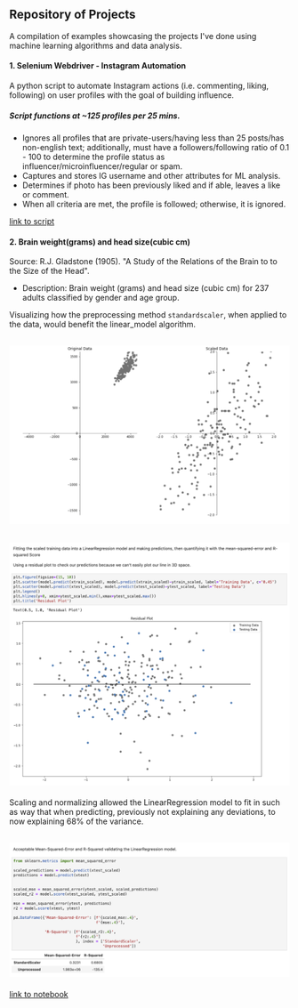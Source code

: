 
## Repository of Projects

A compilation of examples showcasing the projects I've done using machine learning algorithms and data analysis.

#### 1. Selenium Webdriver - Instagram Automation
A python script to automate Instagram actions (i.e. commenting, liking, following) on user profiles with the goal of building influence. 

##### Script functions at ~125 profiles per 25 mins. 
  - Ignores all profiles that are private-users/having less than 25 posts/has non-english text; additionally, must have a         followers/following ratio of 0.1 - 100 to determine the profile status as influencer/microinfluencer/regular or spam.
  - Captures and stores IG username and other attributes for ML analysis.
  - Determines if photo has been previously liked and if able, leaves a like or comment.
  - When all criteria are met, the profile is followed; otherwise, it is ignored.

[link to script](_automate-instagram-actions)



#### 2. Brain weight(grams) and head size(cubic cm)
Source: R.J. Gladstone (1905). "A Study of the Relations of the Brain to to the Size of the Head". 
  - Description: Brain weight (grams) and head size (cubic cm) for 237 adults classified by gender and age group.
  
Visualizing how the preprocessing method `standardscaler`, when applied to the data, would benefit the linear_model algorithm. 

![Alt text](screenshot/standardscaler.png?raw=true "standardscaler.png")
---

![Alt text](screenshot/residual.png?raw=true "residual.png")
---

Scaling and normalizing allowed the LinearRegression model to fit in such as way that when predicting, previously not explaining any deviations, to now explaining 68% of the variance. 

![Alt text](screenshot/linearmodel_score.png?raw=true "linearmodel_score.png")
---


  
[link to notebook](_analysis-algorithms/preprocessing.ipynb)
